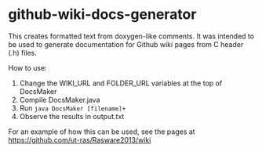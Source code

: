 github-wiki-docs-generator
==========================

This creates formatted text from doxygen-like comments. It was intended to be used to generate documentation for Github wiki pages from C header (.h) files.

How to use:
1. Change the WIKI_URL and FOLDER_URL variables at the top of DocsMaker
2. Compile DocsMaker.java
3. Run `java DocsMaker [filename]+`
4. Observe the results in output.txt

For an example of how this can be used, see the pages at https://github.com/ut-ras/Rasware2013/wiki
